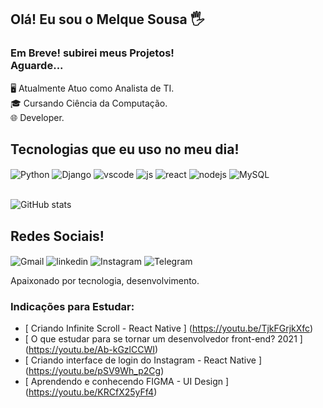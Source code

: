 ##  Olá! Eu sou o Melque Sousa 🖐️
### Em Breve! subirei meus Projetos!<br/> Aguarde...

🖥️ Atualmente Atuo como Analista de TI.<br/>
🎓 Cursando Ciência da Computação.<br/>
🌐 Developer.
##  Tecnologias que eu uso no meu dia!

<div style = "display: inline_block"><div style = "display: inline_block">
  <img align = "center" alt = "Python" src = "https://img.shields.io/badge/Python-FFD43B?style=for-the-badge&logo=python&logoColor=darkgreen" />
  <img align = "center" alt = "Django" src = "https://img.shields.io/badge/Django-092E20?style=for-the-badge&logo=django&logoColor=green" />
  <img align = "center" alt = "vscode" src = "https://img.shields.io/badge/Visual_Studio_Code-0078D4?style=for-the-badge&logo=visual%20studio%20code&logoColor=white" />
  <img align = "center" alt = "js" src = "https://img.shields.io/badge/JavaScript-F7DF1E?style=for-the-badge&logo=javascript&logoColor=black" />
  <img align = "center" alt = "react" src = "https://img.shields.io/badge/React-20232A?style=for-the-badge&logo=react&logoColor=61DAFB" />
  <img align = "center" alt = "nodejs" src = "https://img.shields.io/badge/Node.js-43853D?style=for-the-badge&logo=node.js&logoColor=white" />
  <img align = "center" alt = "MySQL" src = "https://img.shields.io/badge/MySQL-005C84?style=for-the-badge&logo=mysql&logoColor=white" />
  </div><br/>
    
![GitHub stats](https://github-readme-stats.vercel.app/api?username=melquedeveloper&show_icons=true&theme=radical)
## Redes Sociais!
<div style = "display: inline_block">
    <img align = "center" alt = "Gmail" src = "https://img.shields.io/badge/Gmail-D14836?style=for-the-badge&logo=gmail&logoColor=white" />
    <img align = "center" alt = "linkedin" src = "https://img.shields.io/badge/LinkedIn-0077B5?style=for-the-badge&logo=linkedin&logoColor=white" />
         <img align = "center" alt = "Instagram" src = "https://img.shields.io/badge/Instagram-E4405F?style=for-the-badge&logo=instagram&logoColor=white" />
    <img align = "center" alt = "Telegram" src = "https://img.shields.io/badge/Telegram-2CA5E0?style=for-the-badge&logo=telegram&logoColor=white" />

</div>
    
Apaixonado por tecnologia, desenvolvimento.
           
### Indicações para Estudar:
- [ Criando Infinite Scroll - React Native ] (https://youtu.be/TjkFGrjkXfc) <br/>
- [ O que estudar para se tornar um desenvolvedor front-end? 2021 ] (https://youtu.be/Ab-kGzlCCWI) <br/>
- [ Criando interface de login do Instagram - React Native ] (https://youtu.be/pSV9Wh_p2Cg) <br/>
- [ Aprendendo e conhecendo FIGMA - UI Design ] (https://youtu.be/KRCfX25yFf4) <br/>
